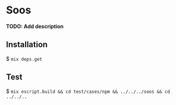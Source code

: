 # Soos

**TODO: Add description**

## Installation

$ `mix deps.get`

## Test

$ `mix escript.build && cd test/cases/npm && ../../../soos && cd ../../..`
